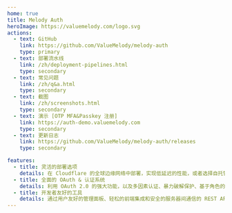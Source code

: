 ```yaml
---
home: true
title: Melody Auth
heroImage: https://valuemelody.com/logo.svg
actions:
  - text: GitHub
    link: https://github.com/ValueMelody/melody-auth
    type: primary
  - text: 部署流水线
    link: /zh/deployment-pipelines.html
    type: secondary
  - text: 常见问题
    link: /zh/q&a.html
    type: secondary
  - text: 截图
    link: /zh/screenshots.html
    type: secondary
  - text: 演示 [OTP MFA&Passkey 注册]
    link: https://auth-demo.valuemelody.com
    type: secondary
  - text: 更新日志
    link: https://github.com/ValueMelody/melody-auth/releases
    type: secondary

features:
  - title: 灵活的部署选项
    details: 在 Cloudflare 的全球边缘网络中部署，实现低延迟的性能，或者选择自托管 Node.js 环境，搭配 Redis 和 PostgreSQL 以获得对基础设施的最大控制。
  - title: 全面的 OAuth & 认证系统
    details: 利用 OAuth 2.0 的强大功能，以及多因素认证、暴力破解保护、基于角色的访问控制和无缝的用户授权流程等高级功能。
  - title: 开发者友好的工具
    details: 通过用户友好的管理面板、轻松的前端集成和安全的服务器间通信的 REST API 简化你的工作流程。
---
```

